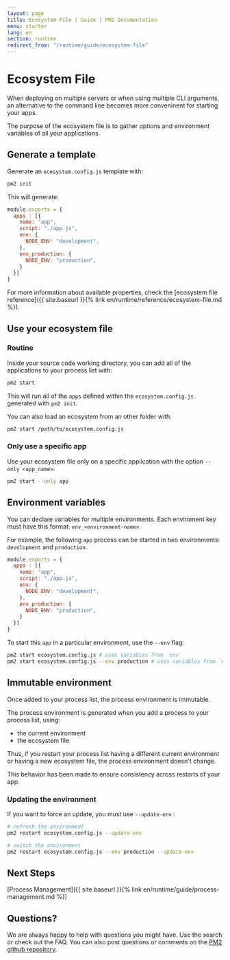 ```yaml
---
layout: page
title: Ecosystem File | Guide | PM2 Documentation
menu: starter
lang: en
section: runtime
redirect_from: "/runtime/guide/ecosystem-file"
---
```


# Ecosystem File

When deploying on multiple servers or when using multiple CLI arguments, an alternative to the command line becomes more conveninent for starting your apps.

The purpose of the ecosystem file is to gather options and environment variables of all your applications.

## Generate a template

Generate an `ecosystem.config.js` template with:

```bash
pm2 init
```

This will generate:

```javascript
module.exports = {
  apps : [{
    name: "app",
    script: "./app.js",
    env: {
      NODE_ENV: "development",
    },
    env_production: {
      NODE_ENV: "production",
    }
  }]
}
```

For more information about available properties, check the [ecosystem file reference]({{ site.baseurl }}{% link en/runtime/reference/ecosystem-file.md %}).

## Use your ecosystem file

### Routine

Inside your source code working directory, you can add all of the applications to your process list with:

```bash
pm2 start
```

This will run all of the `apps` defined within the `ecosystem.config.js` generated with `pm2 init`.

You can also load an ecosystem from an other folder with:

```bash
pm2 start /path/to/ecosystem.config.js
```

### Only use a specific app

Use your ecosystem file only on a specific application with the option `--only <app_name>`:

```bash
pm2 start --only app
```

## Environment variables

You can declare variables for multiple environments. Each enviroment key must have this format: `env_<environment-name>`.

For example, the following `app` process can be started in two environments: `development` and `production`.

```javascript
module.exports = {
  apps : [{
    name: "app",
    script: "./app.js",
    env: {
      NODE_ENV: "development",
    },
    env_production: {
      NODE_ENV: "production",
    }
  }]
}
```

To start this `app` in a particular environment, use the `--env` flag:

```bash
pm2 start ecosystem.config.js # uses variables from `env`
pm2 start ecosystem.config.js --env production # uses variables from `env_production`
```

## Immutable environment

Once added to your process list, the process environment is immutable.

The process environment is generated when you add a process to your process list, using:
- the current environment
- the ecosystem file

Thus, if you restart your process list having a different current environment or having a new ecosystem file, the process environment doesn't change.

This behavior has been made to ensure consistency across restarts of your app.

### Updating the environment

If you want to force an update, you must use `--update-env` :

```bash
# refresh the environment
pm2 restart ecosystem.config.js --update-env

# switch the environment
pm2 restart ecosystem.config.js --env production --update-env
```

## Next Steps

[Process Management]({{ site.baseurl }}{% link en/runtime/guide/process-management.md %})

## Questions?

We are always happy to help with questions you might have. Use the search or check out the FAQ. You can also post questions or comments on the [PM2 github repository](https://github.com/Unitech/pm2/issues).
